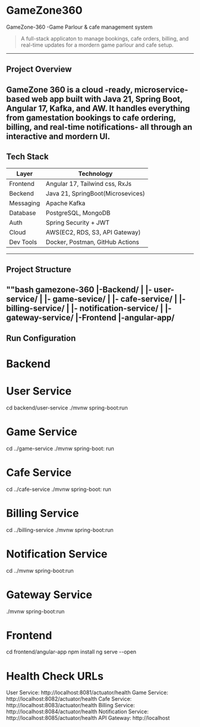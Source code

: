 # GameZone360
GameZone-360 -Game Parlour &amp; cafe management system
> A full-stack applicaton to manage bookings, cafe orders, billing, and real-time updates for a mordern game parlour and cafe setup.
----
## Project Overview 
GameZone 360 is a cloud -ready, microservice-based web app built with Java 21, Spring Boot, Angular 17, Kafka, and AW. It handles everything from gamestation bookings to cafe ordering, billing, and real-time notifications- all through an interactive and mordern UI.
-----
## Tech Stack
|Layer            | Technology                        |
|-----------------|-----------------------------------|
|Frontend         | Angular 17, Tailwind css, RxJs    |
|Beckend          | Java 21, SpringBoot(Microsevices) |
|Messaging        | Apache Kafka                      |
|Database         | PostgreSQL, MongoDB               |
|Auth             | Spring Security + JWT             |
|Cloud            | AWS(EC2, RDS, S3, API Gateway)    |
|Dev Tools        | Docker, Postman, GitHub Actions   |

-------
## Project Structure
""bash
gamezone-360
|-Backend/
|    |- user-service/
|    |- game-sevice/
|    |- cafe-service/
|    |- billing-service/
|    |- notification-service/
|    |- gateway-service/
|-Frontend
     |-angular-app/
-------
## Run Configuration
# Backend

# User Service
cd backend/user-service
./mvnw spring-boot:run 
# Game Service
cd ../game-service
./mvnw spring-boot: run 
# Cafe Service
cd ../cafe-service
./mvnw spring-boot: run 
# Billing Service
cd ../billing-service
./mvnw spring-boot:run 
# Notification Service
cd ../mvnw spring-boot:run 
# Gateway Service
./mvnw spring-boot:run 

# Frontend

cd frontend/angular-app
npm install
ng serve --open

# Health Check URLs
User Service: http://localhost:8081/actuator/health
Game Service: http://localhost:8082/actuator/health
Cafe Service: http://localhost:8083/actuator/health
Billing Service: http://localhost:8084/actuator/health
Notification Service: http://localhost:8085/actuator/health
API Gateway: http://localhost




